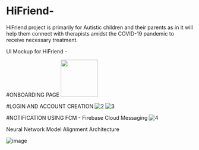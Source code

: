 # HiFriend-

HiFriend project is primarily for Autistic children and their parents as in it will help them connect 
with therapists amidst the COVID-19 pandemic to
receive necessary treatment. 

UI Mockup for HiFriend -

#ONBOARDING PAGE
<img src="https://github.com/user-attachments/assets/7216dd73-90cf-423d-9ca0-b5ba6cdec05d" width=100, height=100>

#LOGIN AND ACCOUNT CREATION 
![2](https://github.com/user-attachments/assets/d05a5215-901d-4b59-b6ae-45ee54ca28ec) ![3](https://github.com/user-attachments/assets/df35f6b8-2036-4f8c-bad1-23947b862866)

#NOTIFICATION USING FCM - Firebase Cloud Messaging
![4](https://github.com/user-attachments/assets/d404007b-6836-47ac-ac01-c760efab9d6d)


Neural Network Model Alignment Architecture 

![image](https://github.com/user-attachments/assets/50444e8e-61fa-4888-b4d7-b9bbfe4064c1)
